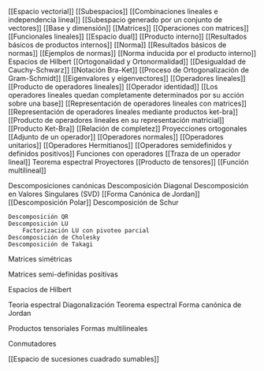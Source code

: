 [[Espacio vectorial]]
	[[Subespacios]]
[[Combinaciones lineales e independencia lineal]]
[[Subespacio generado por un conjunto de vectores]]
[[Base y dimensión]]
[[Matrices]]
	[[Operaciones con matrices]]
[[Funcionales lineales]]
[[Espacio dual]]
[[Producto interno]]
	[[Resultados básicos de productos internos]]
[[Norma]]
	[[Resultados básicos de normas]]
	[[Ejemplos de normas]]
[[Norma inducida por el producto interno]]
Espacios de Hilbert
[[Ortogonalidad y Ortonormalidad]]
[[Desigualdad de Cauchy-Schwarz]]
[[Notación Bra-Ket]]
[[Proceso de Ortogonalización de Gram-Schmidt]]
[[Eigenvalores y eigenvectores]]
[[Operadores lineales]]
	[[Producto de operadores lineales]]
	[[Operador identidad]]
	[[Los operadores lineales quedan completamente determinados por su acción sobre una base]]
	[[Representación de operadores lineales con matrices]]
	[[Representación de operadores lineales mediante productos ket-bra]]
	[[Producto de operadores lineales en su representación matricial]]
	[[Producto Ket-Bra]]
	[[Relación de completez]]
	Proyecciones ortogonales
	[[Adjunto de un operador]]
	[[Operadores normales]]
	[[Operadores unitarios]]
	[[Operadores Hermitianos]]
	[[Operadores semidefinidos y definidos positivos]]
	Funciones con operadores
	[[Traza de un operador lineal]]
Teorema espectral
Proyectores
[[Producto de tensores]]
	[[Función multilineal]]

Descomposiciones canónicas
	Descomposición Diagonal
	Descomposición en Valores Singulares (SVD)
	[[Forma Canónica de Jordan]]
	[[Descomposición Polar]]
	Descomposición de Schur
	
	Descomposición QR
	Descomposición LU
		Factorización LU con pivoteo parcial
	Descomposición de Cholesky
	Descomposición de Takagi

Matrices simétricas

Matrices semi-definidas positivas

Espacios de Hilbert

Teoria espectral
	Diagonalización
	Teorema espectral
	Forma canónica de Jordan

Productos tensoriales
	Formas multilineales
	
Conmutadores

[[Espacio de sucesiones cuadrado sumables]]